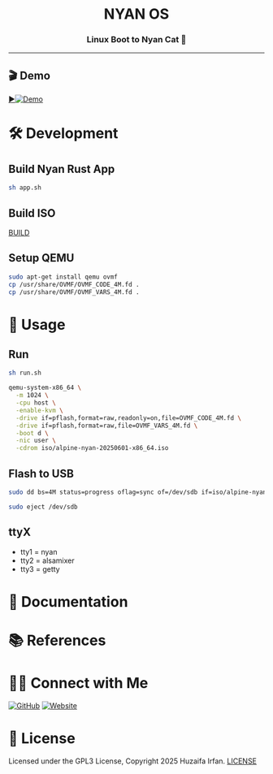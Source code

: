 <div align="center">
  <h1>NYAN OS</h1>
  <p><h3 align="center">Linux Boot to Nyan Cat 🚀</h3></p>
</div>

<hr>

## 🎬 Demo

[▶️![Demo](https://img.youtube.com/vi/j4AJb-qvTO4/maxresdefault.jpg)](https://www.youtube.com/watch?v=j4AJb-qvTO4)



# 🛠️ Development

## Build Nyan Rust App

```sh
sh app.sh
```

## Build ISO

[BUILD](BUILD.md)


## Setup QEMU

```sh
sudo apt-get install qemu ovmf
cp /usr/share/OVMF/OVMF_CODE_4M.fd .
cp /usr/share/OVMF/OVMF_VARS_4M.fd .
```

# 🚀 Usage


## Run

```sh
sh run.sh
```

```sh
qemu-system-x86_64 \
  -m 1024 \
  -cpu host \
  -enable-kvm \
  -drive if=pflash,format=raw,readonly=on,file=OVMF_CODE_4M.fd \
  -drive if=pflash,format=raw,file=OVMF_VARS_4M.fd \
  -boot d \
  -nic user \
  -cdrom iso/alpine-nyan-20250601-x86_64.iso
```

## Flash to USB

```sh
sudo dd bs=4M status=progress oflag=sync of=/dev/sdb if=iso/alpine-nyan-20250601-x86_64.iso
```

```sh
sudo eject /dev/sdb
```

## ttyX
- tty1 = nyan
- tty2 = alsamixer
- tty3 = getty



# 📝 Documentation

# 📚 References


# 🤝🏻 Connect with Me

[![GitHub](https://img.shields.io/badge/Github-%23222.svg?style=for-the-badge&logo=github&logoColor=white)](https://github.com/HuzaifaIrfan/)
[![Website](https://img.shields.io/badge/Website-%23222.svg?style=for-the-badge&logo=google-chrome&logoColor==%234285F4)](https://www.huzaifairfan.com)

# 📜 License

Licensed under the GPL3 License, Copyright 2025 Huzaifa Irfan. [LICENSE](LICENSE)
